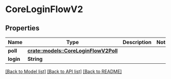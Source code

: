 # CoreLoginFlowV2

## Properties

Name | Type | Description | Notes
------------ | ------------- | ------------- | -------------
**poll** | [**crate::models::CoreLoginFlowV2Poll**](CoreLoginFlowV2_poll.md) |  | 
**login** | **String** |  | 

[[Back to Model list]](../README.md#documentation-for-models) [[Back to API list]](../README.md#documentation-for-api-endpoints) [[Back to README]](../README.md)


